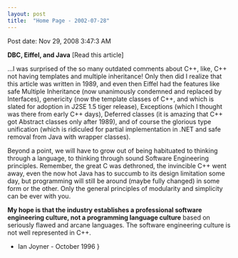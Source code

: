 ```yaml
---
layout: post
title:  "Home Page - 2002-07-28"
---
```


Post date: Nov 29, 2008 3:47:3 AM

**DBC, Eiffel, and Java** [Read this article]

...I was surprised of the so many outdated comments about C++, like, C++ not having templates and multiple inheritance! Only then did I realize that this article was written in 1989, and even then Eiffel had the features like safe Multiple Inheritance (now unanimously condemned and replaced by Interfaces), genericity (now the template classes of C++, and which is slated for adoption in J2SE 1.5 tiger release), Exceptions (which I thought was there from early C++ days), Deferred classes (it is amazing that C++ got Abstract classes only after 1989), and of course the glorious type unification (which is ridiculed for partial implementation in .NET and safe removal from Java with wrapper classes).

Beyond a point, we will have to grow out of being habituated to thinking through a language, to thinking through sound Software Engineering principles. Remember, the great C was dethroned, the invincible C++ went away, even the now hot Java has to succumb to its design limitation some day, but programming will still be around (maybe fully changed) in some form or the other. Only the general principles of modularity and simplicity can be ever with you.

**My hope is that the industry establishes a professional software engineering culture, not a programming language culture** based on seriously flawed and arcane languages. The software engineering culture is not well represented in C++.

- Ian Joyner - October 1996
}
